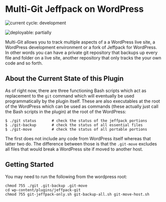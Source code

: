 # Multi-Git Jeffpack on WordPress

![current cycle: development](https://s3.amazonaws.com/cdn.shared/git-status-badges/current_cycle-development-yellow.svg)  

![deployable: partially](https://s3.amazonaws.com/cdn.shared/git-status-badges/deployable-partially-yellow.svg)  

Multi-Git allows you to track multiple aspects of a a WordPress live site, a WordPress development environment or a fork of Jeffpack for WordPress. In other words you can have a private git repository that backups up every file and folder on a live site, another repository that only tracks the your own code and so forth.  

## About the Current State of this Plugin

As of right now, there are three functioning Bash scripts which act as replacement to the `git` command which will eventually be used programmatically by the plugin itself. These are also executables at the root of the WordPress which can be used as commands (these actually just call the Bash scripts in the plugin) at the root of the WordPress:  

    $ ./git status       # check the status of the jeffpack portions
    $ ./git-backup       # check the status of all essential files
    $ ./git-move         # check the status of all portable portions

The first does not include any code from WordPress itself whereas that latter two do. The difference between those is that the `.git-move` excludes all files that would break a WordPress site if moved to another host.  

## Getting Started

You may need to run the following from the wordpress root: 

    chmod 755 ./git .git-backup .git-move 
    cd wp-content/plugins/jeffpack-git
    chmod 755 git-jeffpack-only.sh git-backup-all.sh git-move-host.sh